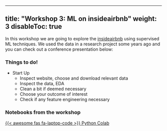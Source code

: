 
---
title: "Workshop 3: ML on insideairbnb"
weight: 3
disableToc: true
---


In this workshop we are going to explore the [insideairbnb](http://insideairbnb.com/) using supervised ML techniques.
We used the data in a research project some years ago and you can check out a conference presentation below:

### Things to do!

- Start Up
  - Inspect website, choose and download relevant data
  - Inspect the data, EDA
  - Clean a bit if deemed necessary
  - Choose your outcome of interest
  - Check if any feature engineering necessary

### Notebooks from the workshop

[{{< awesome fas fa-laptop-code >}} Python Colab](https://colab.research.google.com/github/SDS-AAU/SDS-master/master/M1/Notebooks/workshops/M1%2821%29_W3_nb_py.ipynb)




<!---
### Schedule for the workshop

| Time        | Activity                                                              |
|-------------|-----------------------------------------------------------------------|
| 9:10-9:45   | Work in groups on Dimensionality reduction |
| 10:00-10:15 | Explore issues and discuss                |
| 10:15-11:00 | Work in groups on Clustering questions                                                 |
| 11:10-11:45 | Discuss solutions and explore alternative analyses split                                          |
| 11:45-12:00 | Hand out Peergrade assignment                                         |                                    |


## In class Notebooks

* R team [:::: HERE ::::](https://sds-aau.github.io/SDS-2021/workshops/2021/M1_workshop2_UML_R.nb.html)

--->